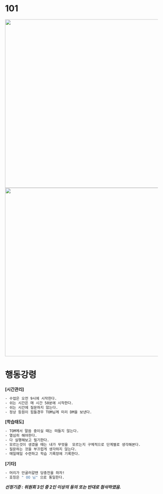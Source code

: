 # 101

<img src="https://github.com/user-attachments/assets/49080b42-e1c7-43c4-904b-f9aab5961834" width=555 />
<img src="https://github.com/user-attachments/assets/7e0b0f78-9356-483e-aa80-7f4885a3aab1" width=555 />


# 행동강령


**[시간관리]**
```bash
- 수업은 오전 9시에 시작한다.
- 쉬는 시간은 매 시간 50분에 시작한다.
- 쉬는 시간에 질문하지 않는다.
- 정상 등원이 힘들경우 TOM님께 미리 DM을 보낸다.
```


**[학습태도]**
```bash
- TOM께서 말씀 중이실 때는 떠들지 않는다.
- 열심히 해야한다.
- 다 실행해보고 필기한다.
- 모르는것이 생겼을 때는 내가 무엇을  모르는지 구체적으로 단계별로 생각해본다.
- 질문하는 것을 부끄럽게 생각하지 않는다.
- 매일매일 수련하고 학습 기록장에 기록한다.
```


**[기타]**
```bash
- 머리가 안굴러갈땐 당충전을 하자!
- 호칭은 " OO 님" 으로 통일한다.
```

***선정기준 : 위원회 3인 중 2인 이상의 동의 또는 반대로 첨삭하였음.***
 
